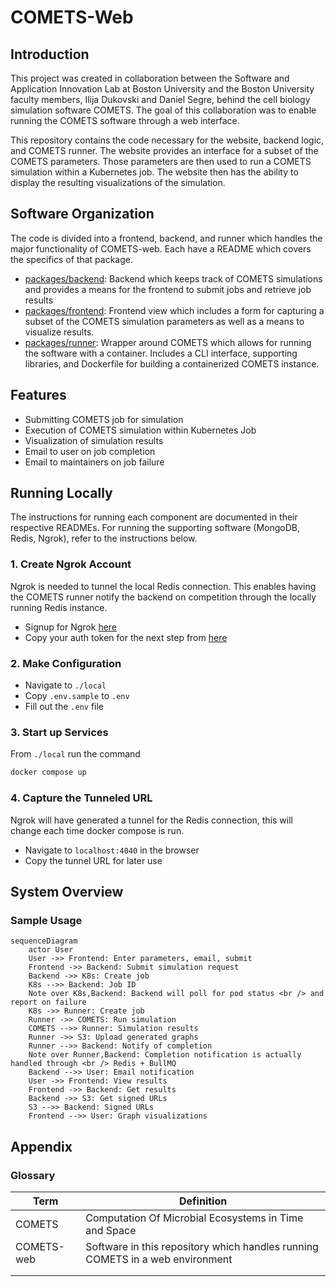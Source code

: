 # COMETS-Web

## Introduction

This project was created in collaboration between the Software and Application Innovation Lab at Boston University and the Boston University faculty members, Ilija Dukovski and Daniel Segre, behind the cell biology simulation software COMETS. The goal of this collaboration was to enable running the COMETS software through a web interface.

This repository contains the code necessary for the website, backend logic, and COMETS runner. The website provides an interface for a subset of the COMETS parameters. Those parameters are then used to run a COMETS simulation within a Kubernetes job. The website then has the ability to display the resulting visualizations of the simulation.

## Software Organization

The code is divided into a frontend, backend, and runner which handles the major functionality of COMETS-web. Each have a README which covers the specifics of that package.

* [packages/backend](./packages/backend/README.md): Backend which keeps track of COMETS simulations and provides a means for the frontend to submit jobs and retrieve job results
* [packages/frontend](./packages/frontend/README.md): Frontend view which includes a form for capturing a subset of the COMETS simulation parameters as well as a means to visualize results.
* [packages/runner](./packages/runner/README.md): Wrapper around COMETS which allows for running the software with a container. Includes a CLI interface, supporting libraries, and Dockerfile for building a containerized COMETS instance.

## Features

* Submitting COMETS job for simulation
* Execution of COMETS simulation within Kubernetes Job
* Visualization of simulation results
* Email to user on job completion
* Email to maintainers on job failure

## Running Locally

The instructions for running each component are documented in their respective READMEs. For running the supporting software (MongoDB, Redis, Ngrok), refer to the instructions below.

### 1. Create Ngrok Account

Ngrok is needed to tunnel the local Redis connection. This enables having the COMETS runner notify the backend on competition through the locally running Redis instance.

* Signup for Ngrok [here](https://dashboard.ngrok.com/signup)
* Copy your auth token for the next step from [here](https://dashboard.ngrok.com/get-started/your-authtoken)

### 2. Make Configuration

* Navigate to `./local`
* Copy `.env.sample` to `.env`
* Fill out the `.env` file 

### 3. Start up Services

From `./local` run the command

```bash
docker compose up
```

### 4. Capture the Tunneled URL

Ngrok will have generated a tunnel for the Redis connection, this will change each time docker compose is run.

* Navigate to `localhost:4040` in the browser
* Copy the tunnel URL for later use

## System Overview

### Sample Usage

```mermaid
sequenceDiagram
	actor User
	User ->> Frontend: Enter parameters, email, submit
	Frontend ->> Backend: Submit simulation request
	Backend ->> K8s: Create job
	K8s -->> Backend: Job ID
	Note over K8s,Backend: Backend will poll for pod status <br /> and report on failure
	K8s ->> Runner: Create job
	Runner ->> COMETS: Run simulation
	COMETS -->> Runner: Simulation results
	Runner ->> S3: Upload generated graphs
	Runner -->> Backend: Notify of completion
	Note over Runner,Backend: Completion notification is actually handled through <br /> Redis + BullMQ
	Backend -->> User: Email notification
	User ->> Frontend: View results
	Frontend ->> Backend: Get results
	Backend ->> S3: Get signed URLs
	S3 -->> Backend: Signed URLs
	Frontend -->> User: Graph visualizations
```



## Appendix

### Glossary

| Term       | Definition                                                   |
| ---------- | ------------------------------------------------------------ |
| COMETS     | Computation Of Microbial Ecosystems in Time and Space        |
| COMETS-web | Software in this repository which handles running COMETS in a web environment |
|            |                                                              |
|            |                                                              |



